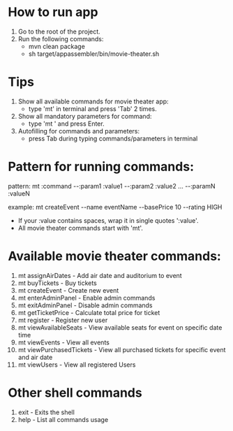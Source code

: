 # How to run app
  1. Go to the root of the project.
  2. Run the following commands:
      - mvn clean package
      - sh target/appassembler/bin/movie-theater.sh

# Tips
  1. Show all available commands for movie theater app:
      - type 'mt' in terminal and press 'Tab' 2 times.
  2. Show all mandatory parameters for command:
      - type 'mt <command>' and press Enter.
  3. Autofilling for commands and parameters:
      - press Tab during typing commands/parameters in terminal

# Pattern for running commands: 
  pattern: mt :command --:param1 :value1 --:param2 :value2 ... --:paramN :valueN
  
  example: mt createEvent --name eventName --basePrice 10 --rating HIGH
  
  - If your :value contains spaces, wrap it in single quotes ':value'.
  - All movie theater commands start with 'mt'.
  
# Available movie theater commands:
  1. mt assignAirDates - Add air date and auditorium to event
  2. mt buyTickets - Buy tickets
  3. mt createEvent - Create new event
  4. mt enterAdminPanel - Enable admin commands
  5. mt exitAdminPanel - Disable admin commands
  6. mt getTicketPrice - Calculate total price for ticket
  7. mt register - Register new user
  8. mt viewAvailableSeats - View available seats for event on specific date time
  9. mt viewEvents - View all events
  10. mt viewPurchasedTickets - View all purchased tickets for specific event and air date
  11. mt viewUsers - View all registered Users
  
# Other shell commands
  1. exit - Exits the shell
  2. help - List all commands usage
